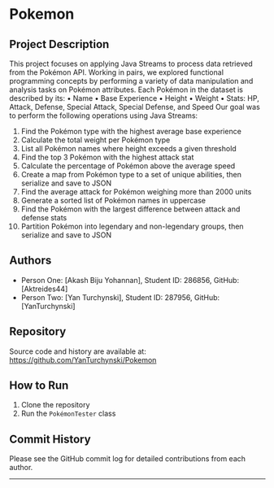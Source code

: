 # Pokemon

## Project Description

This project focuses on applying Java Streams to process data retrieved from the Pokémon API. Working in pairs, we explored functional programming concepts by performing a variety of data manipulation and analysis tasks on Pokémon attributes.
Each Pokémon in the dataset is described by its:
•	Name
•	Base Experience
•	Height
•	Weight
•	Stats: HP, Attack, Defense, Special Attack, Special Defense, and Speed
Our goal was to perform the following operations using Java Streams:
1.	Find the Pokémon type with the highest average base experience
2.	Calculate the total weight per Pokémon type
3.	List all Pokémon names where height exceeds a given threshold
4.	Find the top 3 Pokémon with the highest attack stat
5.	Calculate the percentage of Pokémon above the average speed
6.	Create a map from Pokémon type to a set of unique abilities, then serialize and save to JSON
7.	Find the average attack for Pokémon weighing more than 2000 units
8.	Generate a sorted list of Pokémon names in uppercase
9.	Find the Pokémon with the largest difference between attack and defense stats
10.	Partition Pokémon into legendary and non-legendary groups, then serialize and save to JSON


## Authors

- Person One: [Akash Biju Yohannan], Student ID: 286856, GitHub: [Aktreides44]  
- Person Two: [Yan Turchynski], Student ID: 287956, GitHub: [YanTurchynski]

## Repository

Source code and history are available at:  
https://github.com/YanTurchynski/Pokemon

## How to Run

1. Clone the repository  
2. Run the `PokémonTester` class

## Commit History

Please see the GitHub commit log for detailed contributions from each author.

---
